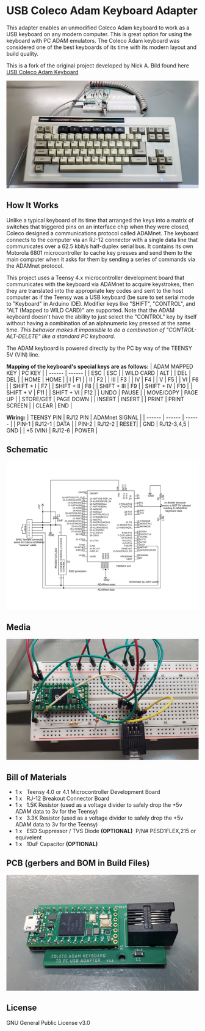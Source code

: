 # **USB Coleco Adam Keyboard Adapter**

This adapter enables an unmodified Coleco Adam keyboard to work as a USB keyboard on any modern computer. This is great option for using the keyboard with PC ADAM emulators. The Coleco Adam keyboard was considered one of the best keyboards of its time with its modern layout and build quality.

This is a fork of the original project developed by Nick A. Bild found here [USB Coleco Adam Keyboard](https://github.com/nickbild/coleco_adam_usb_keyboard)


![](https://github.com/JohnLundy/coleco_adam_usb_keyboard/raw/main/media/20230731_202517%20-%20small.jpg)

## How It Works

Unlike a typical keyboard of its time that arranged the keys into a matrix of switches that triggered pins on an interface chip when they were closed, Coleco designed a communications protocol called ADAMnet. The keyboard connects to the computer via an RJ-12 connector with a single data line that communicates over a 62.5 kbit/s half-duplex serial bus. It contains its own Motorola 6801 microcontroller to cache key presses and send them to the main computer when it asks for them by sending a series of commands via the ADAMnet protocol.

This project uses a Teensy 4.x microcontroller development board that communicates with the keyboard via ADAMnet to acquire keystrokes, then they are translated into the appropriate key codes and sent to the host computer as if the Teensy was a USB keyboard (be sure to set serial mode to "Keyboard" in Arduino IDE).  Modifier keys like "SHIFT", "CONTROL", and "ALT (Mapped to WILD CARD)" are supported. Note that the ADAM keyboard doesn't have the ability to just select the "CONTROL" key by itself without having a combination of an alphnumeric key pressed at the same time. _This behavior makes it impossible to do a combination of "CONTROL-ALT-DELETE" like a standard PC keyboard_.

The ADAM keyboard is powered directly by the PC by way of the TEENSY 5V (VIN) line.

**Mapping of the keyboard's special keys are as follows:**
| ADAM MAPPED KEY | PC KEY |
| ------ | ------ |
| ESC | ESC |
| WILD CARD | ALT |
| DEL | DEL |
| HOME | HOME |
| I | F1 |
| II | F2 |
| III | F3 |
| IV | F4 |
| V | F5 |
| VI | F6 |
| SHIFT + I | F7 | 
| SHIFT + II | F8 |
| SHIFT + III | F9 | 
| SHIFT + IV | F10 | 
| SHIFT + V | F11 | 
| SHIFT + VI | F12 | 
| UNDO | PAUSE |
| MOVE/COPY | PAGE UP |
| STORE/GET | PAGE DOWN |
| INSERT | INSERT |
| PRINT | PRINT SCREEN |
| CLEAR | END |

**Wiring:**
| TEENSY PIN | RJ12 PIN | ADAMnet SIGNAL |
| ------ | ------ | ------ |
| PIN-1 | RJ12-1 | DATA |
| PIN-2 | RJ12-2 | RESET|
| GND   |  RJ12-3,4,5 | GND |
| +5 (VIN) | RJ12-6 | POWER |

## Schematic

![](https://github.com/JohnLundy/coleco_adam_usb_keyboard/raw/main/media/Schematic.jpg)

## Media

![](https://github.com/JohnLundy/coleco_adam_usb_keyboard/raw/main/media/20230731_202645%20-%20small.jpg)

## Bill of Materials

- 1 x  &nbsp; Teensy 4.0 or 4.1 Microcontroller Development Board
- 1 x  &nbsp; RJ-12 Breakout Connector Board
- 1 x  &nbsp; 1.5K Resistor (used as a voltage divider to safely drop the +5v ADAM data to 3v for the Teensy)
- 1 x  &nbsp; 3.3K Resistor (used as a voltage divider to safely drop the +5v ADAM data to 3v for the Teensy)
- 1 x  &nbsp; ESD Suppressor / TVS Diode **(OPTIONAL)** &nbsp;P/N# PESD1FLEX,215 or equivelent
- 1 x  &nbsp; 10uF Capacitor **(OPTIONAL)**

## PCB (gerbers and BOM in Build Files)

![](https://github.com/JohnLundy/coleco_adam_usb_keyboard/blob/main/media/20230817_110857%20-%20small.jpg)

## License

GNU General Public License v3.0
